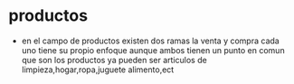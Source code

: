 # productos
* en el campo de productos existen dos ramas la venta y compra  cada uno tiene su propio enfoque aunque ambos tienen un punto en comun que son los productos ya pueden ser articulos de limpieza,hogar,ropa,juguete alimento,ect
